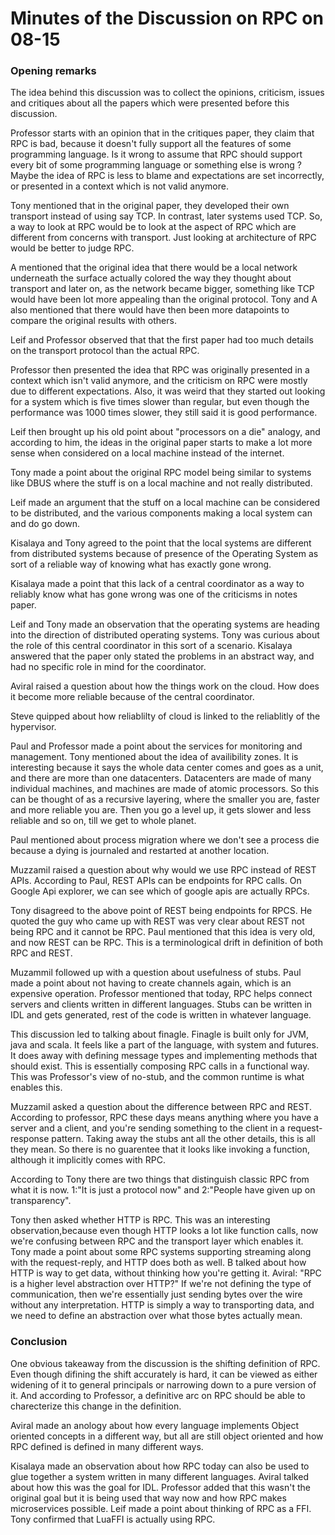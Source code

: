 # Minutes of the Discussion on RPC on 08-15

### Opening remarks
The idea behind this discussion was to collect the opinions, criticism, issues and critiques about all the papers which were presented before this discussion.

Professor starts with an opinion that in the critiques paper, they claim that RPC is bad, because it doesn't fully support all the features of some programming language. Is it wrong to assume that RPC should support every bit of some programming language or something else is wrong ? Maybe the idea of RPC is less to blame and expectations are set incorrectly, or presented in a context which is not valid anymore.


Tony mentioned that in the original paper, they developed their own transport instead of using say TCP. In contrast, later systems used TCP. So, a way to look at RPC would be to look at the aspect of RPC which are different from concerns with transport.
Just looking at architecture of RPC would be better to judge RPC.


A mentioned that the original idea that there would be a local network underneath the surface actually colored the way they thought about transport and later on, as the network became bigger, something like TCP would have been lot more appealing than the original protocol.
Tony and A also mentioned that there would have then been more datapoints to compare the original results with others.

Leif and Professor observed that that the first paper had too much details on the transport protocol than the actual RPC.

Professor then presented the idea that RPC was originally presented in a context which isn't valid anymore, and the criticism on RPC were mostly due to different expectations. Also, it was weird that they started out looking for a system which is five times slower than regular, but even though the performance was 1000 times slower, they still said it is good performance.

Leif then brought up his old point about "processors on a die" analogy, and according to him, the ideas in the original paper starts to make a lot more sense when considered on a local machine instead of the internet.

Tony made a point about the original RPC model being similar to systems like DBUS where the stuff is on a local machine and not really distributed.

Leif made an argument that the stuff on a local machine can be considered to be distributed, and the various components making a local system can and do go down.

Kisalaya and Tony agreed to the point that the local systems are different from distributed systems because of presence of the Operating System as sort of a reliable way of knowing what has exactly gone wrong. 

Kisalaya made a point that this lack of a central coordinator as a way to reliably know what has gone wrong was one of the criticisms in notes paper.

Leif and Tony made an observation that the operating systems are heading into the direction of distributed operating systems. Tony was curious about the role of this central coordinator in this sort of a scenario. Kisalaya answered that the paper only stated the problems in an abstract way, and had no specific role in mind for the coordinator.

Aviral raised a question about how the things work on the cloud. How does it become more reliable because of the central coordinator. 

Steve quipped about how reliablilty of cloud is linked to the reliablitly of the hypervisor.

Paul and Professor made a point about the services for monitoring and management. Tony mentioned about the idea of availibility zones. It is interesting because it says the whole data center comes and goes as a unit, and there are more than one datacenters. Datacenters are made of many individual machines, and machines are made of atomic processors. So this can be thought of as a recursive layering, where the smaller you are, faster and more reliable you are. Then you go a level up, it gets slower and less reliable and so on, till we get to whole planet.

Paul mentioned about process migration where we don't see a process die because a dying is journaled and restarted at another location. 

Muzzamil raised a question about why would we use RPC instead of REST APIs.
According to Paul, REST APIs can be endpoints for RPC calls. On Google Api explorer, we can see which of google apis are actually RPCs.

Tony disagreed to the above point of REST being endpoints for RPCS. He quoted the guy who came up with REST was very clear about REST not being RPC and it cannot be RPC. Paul mentioned that this idea is very old, and now REST can be RPC. This is a terminological drift in definition of both RPC and REST.

Muzammil followed up with a question about usefulness of stubs. Paul made a point about not having to create channels again, which is an expensive operation. Professor mentioned that today, RPC helps connect servers and clients written in different languages. Stubs can be written in IDL and gets generated, rest of the code is written in whatever language. 

This discussion led to talking about finagle. Finagle is built only for JVM, java and scala. It feels like a part of the language, with system and futures. It does away with defining message types and implementing methods that should exist. This is essentially composing RPC calls in a functional way. This was Professor's view of no-stub, and the common runtime is what enables this.


Muzzamil asked a question about the difference between RPC and REST. 
According to professor, RPC these days means anything where you have a server and a client, and you're sending something to the client in a request-response pattern. Taking away the stubs ant all the other details, this is all they mean. So there is no guarentee that it looks like invoking a function, although it implicitly comes with RPC.

According to Tony there are two things that distinguish classic RPC from what it is now. 1:"It is just a protocol now" and 2:"People have given up on transparency". 


Tony then asked whether HTTP is RPC. This was an interesting observation,because even though HTTP looks a lot like function calls, now we're confusing between RPC and the transport layer which enables it. 
Tony made a point about some RPC systems supporting streaming along with the request-reply, and HTTP does both as well.
B talked about how HTTP is way to get data, without thinking how you're getting it.
Aviral: "RPC is a higher level abstraction over HTTP?"
If we're not defining the type of communication, then we're essentially just sending bytes over the wire without any interpretation. HTTP is simply a way to transporting data, and we need to define an abstraction over what those bytes actually mean.

### Conclusion

One obvious takeaway from the discussion is the shifting definition of RPC. Even though difining the shift accurately is hard, it can be viewed as either widening of it to general principals or narrowing down to a pure version of it. And according to Professor, a definitive arc on RPC should be able to charecterize this change in the definition.

Aviral made an anology about how every language implements Object oriented concepts in a different way, but all are still object oriented and how RPC defined is defined in many different ways.

Kisalaya made an observation about how RPC today can also be used to glue together a system written in many different languages. Aviral talked about how this was the goal for IDL. Professor added that this wasn't the original goal but it is being used that way now and how RPC makes microservices possible. Leif made a point about thinking of RPC as a FFI. Tony confirmed that LuaFFI is actually using RPC.







